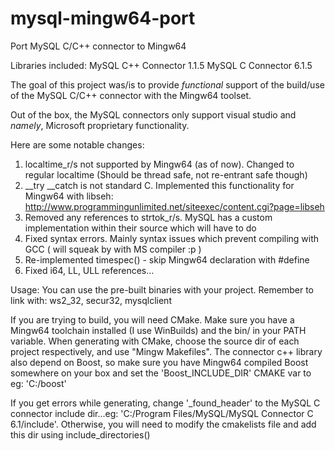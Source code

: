 # mysql-mingw64-port
Port MySQL C/C++ connector to Mingw64

Libraries included:
MySQL C++ Connector 1.1.5
MySQL C Connector 6.1.5

The goal of this project was/is to provide *functional* support of the build/use of the MySQL C/C++ connector with the Mingw64 toolset. 

Out of the box, the MySQL connectors only support visual studio and *namely*, Microsoft proprietary functionality.

Here are some notable changes:

1) localtime_r/s not supported by Mingw64 (as of now). Changed to regular localtime (Should be thread safe, not re-entrant safe though)
2) __try __catch is not standard C. Implemented this functionality for Mingw64 with libseh: http://www.programmingunlimited.net/siteexec/content.cgi?page=libseh
3) Removed any references to strtok_r/s. MySQL has a custom implementation within their source which will have to do
4) Fixed syntax errors. Mainly syntax issues which prevent compiling with GCC ( will squeak by with MS compiler :p )
5) Re-implemented timespec() - skip Mingw64 declaration with #define
6) Fixed i64, LL, ULL references...

Usage:
You can use the pre-built binaries with your project. Remember to link with: ws2_32, secur32, mysqlclient

If you are trying to build, you will need CMake. Make sure you have a Mingw64 toolchain installed (I use WinBuilds) and the bin/ in your PATH variable. When generating with CMake, choose the source dir of each project respectively, and use "Mingw Makefiles". The connector c++ library also depend on Boost, so make sure you have Mingw64 compiled Boost somewhere on your box and set the 'Boost_INCLUDE_DIR' CMAKE var to eg: 'C:/boost'

If you get errors while generating, change '_found_header' to the MySQL C connector include dir...eg: 'C:/Program Files/MySQL/MySQL Connector C 6.1/include'. Otherwise, you will need to modify the cmakelists file and add this dir using include_directories()






